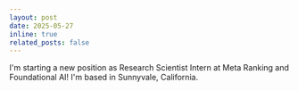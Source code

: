 ```yaml
---
layout: post
date: 2025-05-27
inline: true
related_posts: false
---
```


I'm starting a new position as Research Scientist Intern at Meta Ranking and Foundational AI! I'm based in Sunnyvale, California.